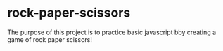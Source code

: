 # rock-paper-scissors
The purpose of this project is to practice basic javascript bby creating a 
game of rock paper scissors!
